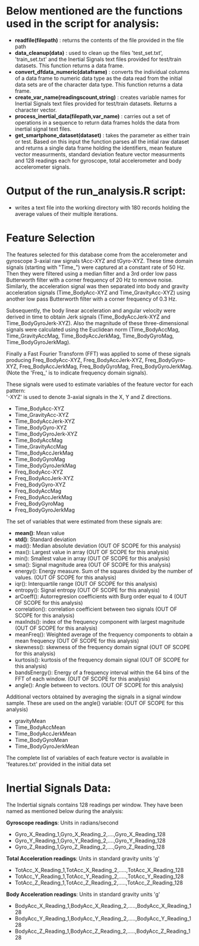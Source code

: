 Below mentioned are the functions used in the script for analysis:
==================================================================
- **readfile(filepath)** : returns the contents of the file provided in the file path
- **data_cleanup(data)** : used to clean up the files 'test_set.txt', 'train_set.txt' and the Inertial Signals text files provided for test/train datasets. This function returns a data frame.
- **convert_dfdata_numeric(dataframe)** : converts the individual columns of a data frame to numeric data type as the data read from the initial data sets are of the character data type. This function returns a data frame.
- **create_var_name(readingscount,string)** : creates variable names for Inertial Signals text files provided for test/train datasets. Returns a character vector.
- **process_inertial_data(filepath,var_name)** : carries out a set of operations in a sequence to return data frames holds the data from inertial signal text files.
- **get_smartphone_dataset(dataset)** : takes the parameter as either train or test. Based on this input the function parses all the intial raw dataset and returns a single data frame holding the identifiers, mean feature vector measurments, standard deviation feature vector measurments and 128 readings each for gyroscope, total accelerometer and body accelerometer signals.

Output of the run_analysis.R script:
====================================
- writes a text file into the working directory with 180 records holding the average values of their multiple iterations.

Feature Selection
=================

The features selected for this database come from the accelerometer and gyroscope 3-axial raw signals tAcc-XYZ and tGyro-XYZ. These time domain signals (starting with "Time_") were captured at a constant rate of 50 Hz. Then they were filtered using a median filter and a 3rd order low pass Butterworth filter with a corner frequency of 20 Hz to remove noise. Similarly, the acceleration signal was then separated into body and gravity acceleration signals (Time_BodyAcc-XYZ and Time_GravityAcc-XYZ) using another low pass Butterworth filter with a corner frequency of 0.3 Hz. 

Subsequently, the body linear acceleration and angular velocity were derived in time to obtain Jerk signals (Time_BodyAccJerk-XYZ and Time_BodyGyroJerk-XYZ). Also the magnitude of these three-dimensional signals were calculated using the Euclidean norm (Time_BodyAccMag, Time_GravityAccMag, Time_BodyAccJerkMag, Time_BodyGyroMag, Time_BodyGyroJerkMag). 

Finally a Fast Fourier Transform (FFT) was applied to some of these signals producing Freq_BodyAcc-XYZ, Freq_BodyAccJerk-XYZ, Freq_BodyGyro-XYZ, Freq_BodyAccJerkMag, Freq_BodyGyroMag, Freq_BodyGyroJerkMag. (Note the 'Freq_' is to indicate frequency domain signals). 

These signals were used to estimate variables of the feature vector for each pattern:  
'-XYZ' is used to denote 3-axial signals in the X, Y and Z directions.

- Time_BodyAcc-XYZ
- Time_GravityAcc-XYZ
- Time_BodyAccJerk-XYZ
- Time_BodyGyro-XYZ
- Time_BodyGyroJerk-XYZ
- Time_BodyAccMag
- Time_GravityAccMag
- Time_BodyAccJerkMag
- Time_BodyGyroMag
- Time_BodyGyroJerkMag
- Freq_BodyAcc-XYZ
- Freq_BodyAccJerk-XYZ
- Freq_BodyGyro-XYZ
- Freq_BodyAccMag
- Freq_BodyAccJerkMag
- Freq_BodyGyroMag
- Freq_BodyGyroJerkMag

The set of variables that were estimated from these signals are: 

- **mean()**: Mean value
- **std()**: Standard deviation
- mad(): Median absolute deviation (OUT OF SCOPE for this analysis)  
- max(): Largest value in array (OUT OF SCOPE for this analysis)
- min(): Smallest value in array (OUT OF SCOPE for this analysis)
- sma(): Signal magnitude area (OUT OF SCOPE for this analysis)
- energy(): Energy measure. Sum of the squares divided by the number of values.  (OUT OF SCOPE for this analysis)
- iqr(): Interquartile range  (OUT OF SCOPE for this analysis)
- entropy(): Signal entropy (OUT OF SCOPE for this analysis)
- arCoeff(): Autorregresion coefficients with Burg order equal to 4 (OUT OF SCOPE for this analysis)
- correlation(): correlation coefficient between two signals (OUT OF SCOPE for this analysis)
- maxInds(): index of the frequency component with largest magnitude (OUT OF SCOPE for this analysis)
- meanFreq(): Weighted average of the frequency components to obtain a mean frequency (OUT OF SCOPE for this analysis)
- skewness(): skewness of the frequency domain signal  (OUT OF SCOPE for this analysis)
- kurtosis(): kurtosis of the frequency domain signal  (OUT OF SCOPE for this analysis)
- bandsEnergy(): Energy of a frequency interval within the 64 bins of the FFT of each window. (OUT OF SCOPE for this analysis)
- angle(): Angle between to vectors. (OUT OF SCOPE for this analysis)

Additional vectors obtained by averaging the signals in a signal window sample. These are used on the angle() variable:  (OUT OF SCOPE for this analysis)

- gravityMean
- Time_BodyAccMean
- Time_BodyAccJerkMean
- Time_BodyGyroMean
- Time_BodyGyroJerkMean

The complete list of variables of each feature vector is available in 'features.txt' provided in the initial data set

Inertial Signals Data:
======================
The Indertial signals contains 128 readings per window. They have been named as mentioned below during the analysis:

**Gyroscope readings**: Units in radians/second
- Gyro_X_Reading_1,Gyro_X_Reading_2,....,Gyro_X_Reading_128
- Gyro_Y_Reading_1,Gyro_Y_Reading_2,....,Gyro_Y_Reading_128
- Gyro_Z_Reading_1,Gyro_Z_Reading_2,....,Gyro_Z_Reading_128

**Total Acceleration readings**: Units in standard gravity units 'g'
- TotAcc_X_Reading_1,TotAcc_X_Reading_2,.....,TotAcc_X_Reading_128
- TotAcc_Y_Reading_1,TotAcc_Y_Reading_2,.....,TotAcc_Y_Reading_128
- TotAcc_Z_Reading_1,TotAcc_Z_Reading_2,.....,TotAcc_Z_Reading_128

**Body Acceleration readings**: Units in standard gravity units 'g'
- BodyAcc_X_Reading_1,BodyAcc_X_Reading_2,.....,BodyAcc_X_Reading_128
- BodyAcc_Y_Reading_1,BodyAcc_Y_Reading_2,.....,BodyAcc_Y_Reading_128
- BodyAcc_Z_Reading_1,BodyAcc_Z_Reading_2,.....,BodyAcc_Z_Reading_128
